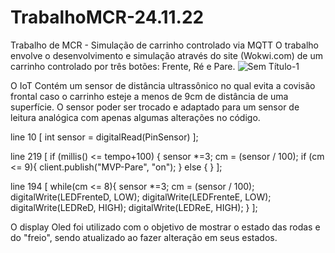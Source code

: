 # TrabalhoMCR-24.11.22
Trabalho de MCR - Simulação de carrinho controlado via MQTT
O trabalho envolve o desenvolvimento e simulação através do site (Wokwi.com) de um carrinho controlado por três botões: Frente, Ré e Pare.
![Sem Título-1](https://user-images.githubusercontent.com/118866041/203677512-6290ccb3-3b87-401e-8236-0be8c6cfe86d.png)

O IoT Contém um sensor de distância ultrassônico no qual evita a covisão frontal caso o carrinho esteje a menos de 9cm de distância de uma superfície. O sensor poder ser trocado e adaptado para um sensor de leitura analógica com apenas algumas alterações no código. 

line 10 [ int sensor = digitalRead(PinSensor) ]; 

line 219  [ if (millis() <= tempo+100) {
              sensor *=3;
              cm = (sensor / 100);
              if (cm <= 9){
              client.publish("MVP-Pare", "on");
            }
            else {
            }
          ];
          
line 194  [ while(cm <= 8){
              sensor *=3;
              cm = (sensor / 100);
              digitalWrite(LEDFrenteD, LOW);
              digitalWrite(LEDFrenteE, LOW);
              digitalWrite(LEDReD, HIGH);
              digitalWrite(LEDReE, HIGH);
            }
          ];
          
O display Oled foi utilizado com o objetivo de mostrar o estado das rodas e do "freio", sendo atualizado ao fazer alteração em seus estados.
